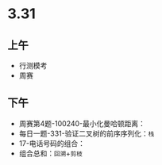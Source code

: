 # 3.31

## 上午

- 行测模考
- 周赛

## 下午

- 周赛第4题-100240-最小化曼哈顿距离：
- 每日一题-331-验证二叉树的前序序列化：`栈`
- 17-电话号码的组合：
- 组合总和：`回溯`+`剪枝`

